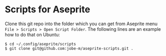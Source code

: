 # Scripts for Aseprite

Clone this git repo into the folder which you can get from Aseprite menu `File > Scripts > Open Script Folder`. The following lines are an example how to do that on Ubuntu:

    $ cd ~/.config/aseprite/scripts
    $ git clone git@github.com:jobe-m/aseprite-scripts.git .
